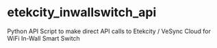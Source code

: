 # etekcity_inwallswitch_api
Python API Script to make direct API calls to Etekcity / VeSync Cloud for WiFi In-Wall Smart Switch
